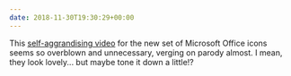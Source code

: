 ```yaml
---
date: 2018-11-30T19:30:29+00:00
---
```

This [self-aggrandising video](https://www.youtube.com/video/YplAU5myNP4) for the new set of Microsoft Office icons seems so overblown and unnecessary, verging on parody almost. I mean, they look lovely... but maybe tone it down a little!?
